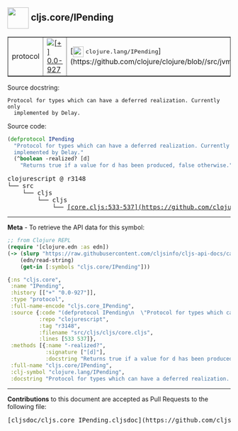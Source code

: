 ## <img width="48px" valign="middle" src="http://i.imgur.com/Hi20huC.png"> cljs.core/IPending

 <table border="1">
<tr>

<td>protocol</td>
<td><a href="https://github.com/cljsinfo/cljs-api-docs/tree/0.0-927"><img valign="middle" alt="[+] 0.0-927" src="https://img.shields.io/badge/+-0.0--927-lightgrey.svg"></a> </td>
<td>
[<img height="24px" valign="middle" src="http://i.imgur.com/1GjPKvB.png"> <samp>clojure.lang/IPending</samp>](https://github.com/clojure/clojure/blob//src/jvm/clojure/lang/IPending.java)
</td>
</tr>
</table>





Source docstring:

```
Protocol for types which can have a deferred realization. Currently only
  implemented by Delay.
```

Source code:

```clj
(defprotocol IPending
  "Protocol for types which can have a deferred realization. Currently only
  implemented by Delay."
  (^boolean -realized? [d]
    "Returns true if a value for d has been produced, false otherwise."))
```

 <pre>
clojurescript @ r3148
└── src
    └── cljs
        └── cljs
            └── <ins>[core.cljs:533-537](https://github.com/clojure/clojurescript/blob/r3148/src/cljs/cljs/core.cljs#L533-L537)</ins>
</pre>


---

__Meta__ - To retrieve the API data for this symbol:

```clj
;; from Clojure REPL
(require '[clojure.edn :as edn])
(-> (slurp "https://raw.githubusercontent.com/cljsinfo/cljs-api-docs/catalog/cljs-api.edn")
    (edn/read-string)
    (get-in [:symbols "cljs.core/IPending"]))
```

```clj
{:ns "cljs.core",
 :name "IPending",
 :history [["+" "0.0-927"]],
 :type "protocol",
 :full-name-encode "cljs.core_IPending",
 :source {:code "(defprotocol IPending\n  \"Protocol for types which can have a deferred realization. Currently only\n  implemented by Delay.\"\n  (^boolean -realized? [d]\n    \"Returns true if a value for d has been produced, false otherwise.\"))",
          :repo "clojurescript",
          :tag "r3148",
          :filename "src/cljs/cljs/core.cljs",
          :lines [533 537]},
 :methods [{:name "-realized?",
            :signature ["[d]"],
            :docstring "Returns true if a value for d has been produced, false otherwise."}],
 :full-name "cljs.core/IPending",
 :clj-symbol "clojure.lang/IPending",
 :docstring "Protocol for types which can have a deferred realization. Currently only\n  implemented by Delay."}

```

---

__Contributions__ to this document are accepted as Pull Requests to the following file:

 <pre>
[cljsdoc/cljs.core_IPending.cljsdoc](https://github.com/cljsinfo/cljs-api-docs/blob/master/cljsdoc/cljs.core_IPending.cljsdoc)
</pre>

